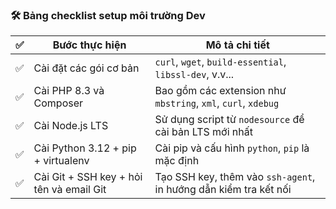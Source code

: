 ### 🛠️ Bảng checklist setup môi trường Dev

| ✅ | Bước thực hiện                             | Mô tả chi tiết                                                |
|----|-------------------------------------------|----------------------------------------------------------------|
| ✅ | Cài đặt các gói cơ bản                    | `curl`, `wget`, `build-essential`, `libssl-dev`, v.v...        |
| ✅ | Cài PHP 8.3 và Composer                   | Bao gồm các extension như `mbstring`, `xml`, `curl`, `xdebug`  |
| ✅ | Cài Node.js LTS                           | Sử dụng script từ `nodesource` để cài bản LTS mới nhất         |
| ✅ | Cài Python 3.12 + pip + virtualenv        | Cài pip và cấu hình `python`, `pip` là mặc định                |
| ✅ | Cài Git + SSH key + hỏi tên và email Git | Tạo SSH key, thêm vào `ssh-agent`, in hướng dẫn kiểm tra kết nối |
